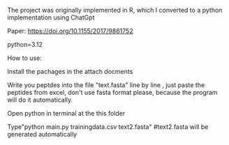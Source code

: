 The project was originally implemented in R, which I converted to a python implementation using ChatGpt


Paper: https://doi.org/10.1155/2017/9861752

python=3.12

How to use:

  Install the pachages in the attach docments
  
  Write you peptdes into the file "text.fasta" line by line , just paste the peptides from excel, don't use fasta format please, because the program will do it automatically.
  
  Open python in terminal at the this folder
  
  Type"python main.py trainingdata.csv text2.fasta" #text2.fasta will be generated automatically


  
  
  
